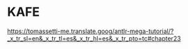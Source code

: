 # KAFE

https://tomassetti-me.translate.goog/antlr-mega-tutorial/?_x_tr_sl=en&_x_tr_tl=es&_x_tr_hl=es&_x_tr_pto=tc#chapter23
